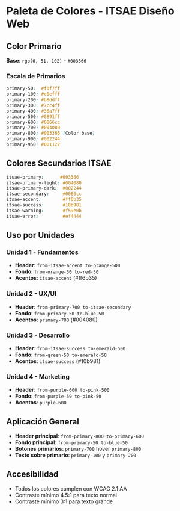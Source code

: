 # Paleta de Colores - ITSAE Diseño Web

## Color Primario
**Base**: `rgb(0, 51, 102)` - `#003366`

### Escala de Primarios
```css
primary-50:  #f0f7ff
primary-100: #e0efff
primary-200: #b8ddff
primary-300: #7cc4ff
primary-400: #36a7ff
primary-500: #0891ff
primary-600: #0066cc
primary-700: #004080
primary-800: #003366 (Color base)
primary-900: #002244
primary-950: #001122
```

## Colores Secundarios ITSAE
```css
itsae-primary:      #003366
itsae-primary-light: #004080
itsae-primary-dark:  #002244
itsae-secondary:     #0066cc
itsae-accent:        #ff6b35
itsae-success:       #10b981
itsae-warning:       #f59e0b
itsae-error:         #ef4444
```

## Uso por Unidades

### Unidad 1 - Fundamentos
- **Header**: `from-itsae-accent to-orange-500`
- **Fondo**: `from-orange-50 to-red-50`
- **Acentos**: `itsae-accent` (#ff6b35)

### Unidad 2 - UX/UI
- **Header**: `from-primary-700 to-itsae-secondary`
- **Fondo**: `from-primary-50 to-blue-50`
- **Acentos**: `primary-700` (#004080)

### Unidad 3 - Desarrollo
- **Header**: `from-itsae-success to-emerald-500`
- **Fondo**: `from-green-50 to-emerald-50`
- **Acentos**: `itsae-success` (#10b981)

### Unidad 4 - Marketing
- **Header**: `from-purple-600 to-pink-500`
- **Fondo**: `from-purple-50 to-pink-50`
- **Acentos**: `purple-600`

## Aplicación General
- **Header principal**: `from-primary-800 to-primary-600`
- **Fondo principal**: `from-primary-50 to-blue-50`
- **Botones primarios**: `primary-700` hover `primary-800`
- **Texto sobre primario**: `primary-100` y `primary-200`

## Accesibilidad
- Todos los colores cumplen con WCAG 2.1 AA
- Contraste mínimo 4.5:1 para texto normal
- Contraste mínimo 3:1 para texto grande